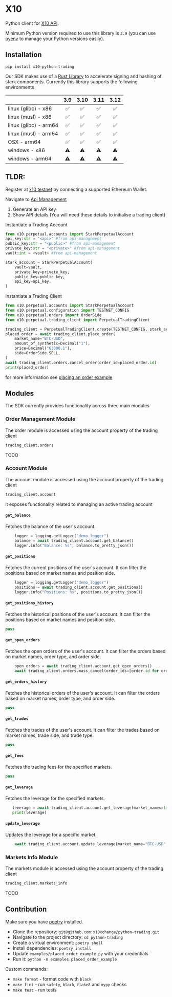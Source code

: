 # X10

Python client for [X10 API](https://x101.docs.apiary.io).

Minimum Python version required to use this library is `3.9` (you can use [pyenv](https://github.com/pyenv/pyenv) to manage your Python versions easily).

## Installation 

```shell
pip install x10-python-trading
```

Our SDK makes use of a [Rust Library](https://github.com/x10xchange/stark-crypto-wrapper) to accelerate signing and hashing of stark components. Currently this library supports the following environments

|                  | 3.9    | 3.10   | 3.11   | 3.12   |
|------------------|:------:|:------:|:------:|:------:|
| linux (glibc) - x86    | ✅     | ✅     | ✅     | ✅     |
| linux (musl) - x86     | ✅     | ✅     | ✅     | ✅     |
| linux (glibc) - arm64  | ✅     | ✅     | ✅     | ✅     |
| linux (musl) - arm64   | ✅     | ✅     | ✅     | ✅     |
| OSX - arm64            | ✅     | ✅     | ✅     | ✅     |
| windows - x86          | ⚠️     | ⚠️     | ⚠️     | ⚠️     |
| windows - arm64        | ⚠️     | ⚠️     | ⚠️     | ⚠️     |



## TLDR:

Register at [x10 testnet](https://testnet.x10.exchange/) by connecting a supported Ethereum Wallet. 

Navigate to [Api Management](https://testnet.x10.exchange/api-management)
1. Generate an API key
2. Show API details (You will need these details to initialise a trading client)

Instantiate a Trading Account

```python 
from x10.perpetual.accounts import StarkPerpetualAccount
api_key:str = "<api>" #from api-management
public_key:str = "<public>" #from api-management
private_key:str = "<private>" #from api-management
vault:int = <vault> #from api-management

stark_account = StarkPerpetualAccount(
    vault=vault,
    private_key=private_key,
    public_key=public_key,
    api_key=api_key,
)
```

Instantiate a Trading Client
```python
from x10.perpetual.accounts import StarkPerpetualAccount
from x10.perpetual.configuration import TESTNET_CONFIG
from x10.perpetual.orders import OrderSide
from x10.perpetual.trading_client import PerpetualTradingClient

trading_client = PerpetualTradingClient.create(TESTNET_CONFIG, stark_account)
placed_order = await trading_client.place_order(
    market_name="BTC-USD",
    amount_of_synthetic=Decimal("1"),
    price=Decimal("63000.1"),
    side=OrderSide.SELL,
)
await trading_client.orders.cancel_order(order_id=placed_order.id)
print(placed_order)
```

for more information see [placing an order example](examples/placed_order_example_simple.py)

## Modules

The SDK currently provides functionality across three main modules

### Order Management Module 
The order module is accessed using the account property of the trading client
```python
trading_client.orders
```
TODO

### Account Module 
The account module is accessed using the account property of the trading client
```python
trading_client.account
```

it exposes functionality related to managing an active trading account

#### `get_balance`
Fetches the balance of the user's account.

```python
    logger = logging.getLogger("demo_logger")
    balance = await trading_client.account.get_balance()
    logger.info("Balance: %s", balance.to_pretty_json())
```

#### `get_positions`
Fetches the current positions of the user's account. It can filter the positions based on market names and position side.

```python
    logger = logging.getLogger("demo_logger")
    positions = await trading_client.account.get_positions()
    logger.info("Positions: %s", positions.to_pretty_json())
```

#### `get_positions_history`
Fetches the historical positions of the user's account. It can filter the positions based on market names and position side.

```python
pass
```

#### `get_open_orders`
Fetches the open orders of the user's account. It can filter the orders based on market names, order type, and order side.

```python
    open_orders = await trading_client.account.get_open_orders()
    await trading_client.orders.mass_cancel(order_ids=[order.id for order in open_orders.data])
```

#### `get_orders_history`
Fetches the historical orders of the user's account. It can filter the orders based on market names, order type, and order side.

```python
pass
```

#### `get_trades`
Fetches the trades of the user's account. It can filter the trades based on market names, trade side, and trade type.

```python
pass
```

#### `get_fees`
Fetches the trading fees for the specified markets.

```python
pass
```

#### `get_leverage`
Fetches the leverage for the specified markets.

```python
   leverage = await trading_client.account.get_leverage(market_names=list("BTC-USD"))
   print(leverage)
```

#### `update_leverage`
Updates the leverage for a specific market.

```python
    await trading_client.account.update_leverage(market_name="BTC-USD", leverage=Decimal("20.0"))
```

### Markets Info Module 
The markets module is accessed using the account property of the trading client
```python
trading_client.markets_info
```
TODO

## Contribution

Make sure you have [poetry](https://python-poetry.org/) installed.

- Clone the repository: `git@github.com:x10xchange/python-trading.git`
- Navigate to the project directory: `cd python-trading`
- Create a virtual environment: `poetry shell`
- Install dependencies: `poetry install`
- Update `examples/placed_order_example.py` with your credentials
- Run it: `python -m examples.placed_order_example`

Custom commands:
- `make format` - format code with `black`
- `make lint` - run `safety`, `black`, `flake8` and `mypy` checks
- `make test` - run tests


